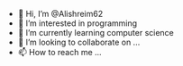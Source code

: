 - 👋 Hi, I’m @Alishreim62
- 👀 I’m interested in programming 
- 🌱 I’m currently learning computer science 
- 💞️ I’m looking to collaborate on ...
- 📫 How to reach me ...

<!---
Alishreim62/Alishreim62 is a ✨ special ✨ repository because its `README.md` (this file) appears on your GitHub profile.
You can click the Preview link to take a look at your changes.
--->

